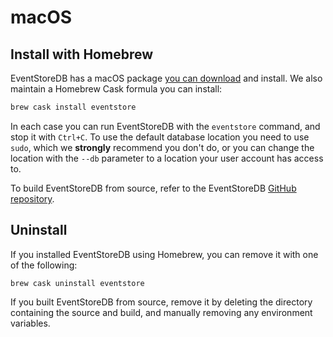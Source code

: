 # macOS

## Install with Homebrew

EventStoreDB has a macOS package [you can download](https://eventstore.com/downloads/) and install. We also maintain a Homebrew Cask formula you can install:

```bash
brew cask install eventstore
```

In each case you can run EventStoreDB with the `eventstore` command, and stop it with `Ctrl+C`. To use the default database location you need to use `sudo`, which we **strongly** recommend you don't do, or you can change the location with the `--db` parameter to a location your user account has access to.

To build EventStoreDB from source, refer to the EventStoreDB [GitHub repository](https://github.com/EventStore/EventStore#mac-os-x).

## Uninstall

If you installed EventStoreDB using Homebrew, you can remove it with one of the following:

```shell
brew cask uninstall eventstore
```

If you built EventStoreDB from source, remove it by deleting the directory containing the source and build, and manually removing any environment variables.

